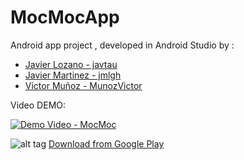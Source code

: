 # MocMocApp



Android app project , developed in Android Studio by :

- [Javier Lozano - javtau](https://github.com/javtau)
- [Javier Martinez - jmlgh](https://github.com/jmlgh)
- [Victor Muñoz - MunozVictor](https://github.com/MunozVictor)

Video DEMO:

[![Demo Video - MocMoc](https://img.youtube.com/vi/RrF0DjfKNDw/0.jpg)](https://youtu.be/RrF0DjfKNDw)


![alt tag](https://github.com/javtau/MocMocApp/blob/master/app/src/main/res/mipmap-hdpi/ic_launcher.png) [Download from Google Play](https://play.google.com/store/apps/details?id=com.jjv.mocmoc&hl=es)



